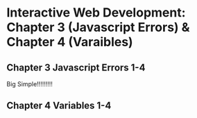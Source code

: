 # Interactive Web Development: Chapter 3 (Javascript Errors) & Chapter 4 (Varaibles)

## Chapter 3 Javascript Errors 1-4

Big Simple!!!!!!!!!

## Chapter 4 Variables 1-4
